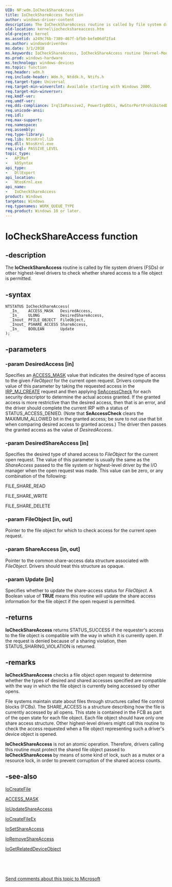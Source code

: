 ```yaml
---
UID: NF:wdm.IoCheckShareAccess
title: IoCheckShareAccess function
author: windows-driver-content
description: The IoCheckShareAccess routine is called by file system drivers (FSDs) or other highest-level drivers to check whether shared access to a file object is permitted.
old-location: kernel\iocheckshareaccess.htm
old-project: kernel
ms.assetid: a249c76b-7389-467f-bfb0-befe06df2fa4
ms.author: windowsdriverdev
ms.date: 3/1/2018
ms.keywords: IoCheckShareAccess, IoCheckShareAccess routine [Kernel-Mode Driver Architecture], k104_0411033a-da5d-4803-a970-f6e7289a6200.xml, kernel.iocheckshareaccess, wdm/IoCheckShareAccess
ms.prod: windows-hardware
ms.technology: windows-devices
ms.topic: function
req.header: wdm.h
req.include-header: Wdm.h, Ntddk.h, Ntifs.h
req.target-type: Universal
req.target-min-winverclnt: Available starting with Windows 2000.
req.target-min-winversvr: 
req.kmdf-ver: 
req.umdf-ver: 
req.ddi-compliance: IrqlIoPassive2, PowerIrpDDis, HwStorPortProhibitedDDIs
req.unicode-ansi: 
req.idl: 
req.max-support: 
req.namespace: 
req.assembly: 
req.type-library: 
req.lib: NtosKrnl.lib
req.dll: NtosKrnl.exe
req.irql: PASSIVE_LEVEL
topic_type:
-	APIRef
-	kbSyntax
api_type:
-	DllExport
api_location:
-	NtosKrnl.exe
api_name:
-	IoCheckShareAccess
product: Windows
targetos: Windows
req.typenames: WORK_QUEUE_TYPE
req.product: Windows 10 or later.
---
```


# IoCheckShareAccess function


## -description


The <b>IoCheckShareAccess</b> routine is called by file system drivers (FSDs) or other highest-level drivers to check whether shared access to a file object is permitted.


## -syntax


````
NTSTATUS IoCheckShareAccess(
  _In_    ACCESS_MASK   DesiredAccess,
  _In_    ULONG         DesiredShareAccess,
  _Inout_ PFILE_OBJECT  FileObject,
  _Inout_ PSHARE_ACCESS ShareAccess,
  _In_    BOOLEAN       Update
);
````


## -parameters




### -param DesiredAccess [in]

Specifies an <a href="https://msdn.microsoft.com/library/windows/hardware/ff540466">ACCESS_MASK</a> value that indicates the desired type of access to the given <i>FileObject</i> for the current open request. Drivers compute the value of this parameter by taking the requested access in the <a href="https://msdn.microsoft.com/library/windows/hardware/ff548630">IRP_MJ_CREATE</a> request and then applying <a href="..\wdm\nf-wdm-seaccesscheck.md">SeAccessCheck</a> for each security descriptor to determine the actual access granted. If the granted access is more restrictive than the desired access, then that is an error, and the driver should complete the current IRP with a status of STATUS_ACCESS_DENIED. (Note that <b>SeAccessCheck</b> clears the MAXIMUM_ALLOWED bit in the granted access; be sure to not use that bit when comparing desired access to granted access.) The driver then passes the granted access as the value of <i>DesiredAccess</i>. 


### -param DesiredShareAccess [in]

Specifies the desired type of shared access to <i>FileObject</i> for the current open request. The value of this parameter is usually the same as the <i>ShareAccess</i> passed to the file system or highest-level driver by the I/O manager when the open request was made. This value can be zero, or any combination of the following:

FILE_SHARE_READ

FILE_SHARE_WRITE

FILE_SHARE_DELETE


### -param FileObject [in, out]

Pointer to the file object for which to check access for the current open request.


### -param ShareAccess [in, out]

Pointer to the common share-access data structure associated with <i>FileObject</i>. Drivers should treat this structure as opaque.


### -param Update [in]

Specifies whether to update the share-access status for <i>FileObject</i>. A Boolean value of <b>TRUE</b> means this routine will update the share access information for the file object if the open request is permitted. 


## -returns



<b>IoCheckShareAccess</b> returns STATUS_SUCCESS if the requester's access to the file object is compatible with the way in which it is currently open. If the request is denied because of a sharing violation, then STATUS_SHARING_VIOLATION is returned.




## -remarks



<b>IoCheckShareAccess</b> checks a file object open request to determine whether the types of desired and shared accesses specified are compatible with the way in which the file object is currently being accessed by other opens.

File systems maintain state about files through structures called file control blocks (FCBs). The SHARE_ACCESS is a structure describing how the file is currently accessed by all opens. This state is contained in the FCB as part of the open state for each file object. Each file object should have only one share access structure. Other highest-level drivers might call this routine to check the access requested when a file object representing such a driver's device object is opened.

<b>IoCheckShareAccess</b> is not an atomic operation. Therefore, drivers calling this routine must protect the shared file object passed to <b>IoCheckShareAccess </b>by means of some kind of lock, such as a mutex or a resource lock, in order to prevent corruption of the shared access counts. 




## -see-also

<a href="..\wdm\nf-wdm-iocreatefile.md">IoCreateFile</a>



<a href="https://msdn.microsoft.com/library/windows/hardware/ff540466">ACCESS_MASK</a>



<a href="..\wdm\nf-wdm-ioupdateshareaccess.md">IoUpdateShareAccess</a>



<a href="..\ntddk\nf-ntddk-iocreatefileex.md">IoCreateFileEx</a>



<a href="..\wdm\nf-wdm-iosetshareaccess.md">IoSetShareAccess</a>



<a href="..\wdm\nf-wdm-ioremoveshareaccess.md">IoRemoveShareAccess</a>



<a href="..\wdm\nf-wdm-iogetrelateddeviceobject.md">IoGetRelatedDeviceObject</a>



 

 

<a href="mailto:wsddocfb@microsoft.com?subject=Documentation%20feedback [kernel\kernel]:%20IoCheckShareAccess routine%20 RELEASE:%20(3/1/2018)&amp;body=%0A%0APRIVACY STATEMENT%0A%0AWe use your feedback to improve the documentation. We don't use your email address for any other purpose, and we'll remove your email address from our system after the issue that you're reporting is fixed. While we're working to fix this issue, we might send you an email message to ask for more info. Later, we might also send you an email message to let you know that we've addressed your feedback.%0A%0AFor more info about Microsoft's privacy policy, see http://privacy.microsoft.com/en-us/default.aspx." title="Send comments about this topic to Microsoft">Send comments about this topic to Microsoft</a>


